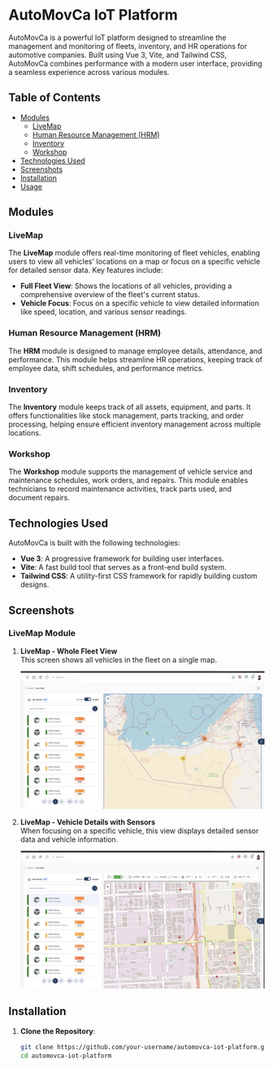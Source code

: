 # AutoMovCa IoT Platform

AutoMovCa is a powerful IoT platform designed to streamline the management and monitoring of fleets, inventory, and HR operations for automotive companies. Built using Vue 3, Vite, and Tailwind CSS, AutoMovCa combines performance with a modern user interface, providing a seamless experience across various modules.

## Table of Contents

- [Modules](#modules)
  - [LiveMap](#livemap)
  - [Human Resource Management (HRM)](#human-resource-management-hrm)
  - [Inventory](#inventory)
  - [Workshop](#workshop)
- [Technologies Used](#technologies-used)
- [Screenshots](#screenshots)
- [Installation](#installation)
- [Usage](#usage)

## Modules

### LiveMap

The **LiveMap** module offers real-time monitoring of fleet vehicles, enabling users to view all vehicles' locations on a map or focus on a specific vehicle for detailed sensor data. Key features include:
- **Full Fleet View**: Shows the locations of all vehicles, providing a comprehensive overview of the fleet's current status.
- **Vehicle Focus**: Focus on a specific vehicle to view detailed information like speed, location, and various sensor readings.

### Human Resource Management (HRM)

The **HRM** module is designed to manage employee details, attendance, and performance. This module helps streamline HR operations, keeping track of employee data, shift schedules, and performance metrics.

### Inventory

The **Inventory** module keeps track of all assets, equipment, and parts. It offers functionalities like stock management, parts tracking, and order processing, helping ensure efficient inventory management across multiple locations.

### Workshop

The **Workshop** module supports the management of vehicle service and maintenance schedules, work orders, and repairs. This module enables technicians to record maintenance activities, track parts used, and document repairs.

## Technologies Used

AutoMovCa is built with the following technologies:

- **Vue 3**: A progressive framework for building user interfaces.
- **Vite**: A fast build tool that serves as a front-end build system.
- **Tailwind CSS**: A utility-first CSS framework for rapidly building custom designs.

## Screenshots

### LiveMap Module

1. **LiveMap - Whole Fleet View**  
   This screen shows all vehicles in the fleet on a single map.
   
   ![LiveMap - Whole Fleet View](screenshots/livemap-1.png)

2. **LiveMap - Vehicle Details with Sensors**  
   When focusing on a specific vehicle, this view displays detailed sensor data and vehicle information.
   
   ![LiveMap - Vehicle with Sensors](screenshots/livemap-2.png)

## Installation

1. **Clone the Repository**:
   ```bash
   git clone https://github.com/your-username/automovca-iot-platform.git
   cd automovca-iot-platform
